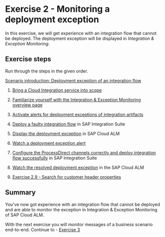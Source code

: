 # Exercise 2 - Monitoring a deployment exception

In this exercise, we will get experience with an integration flow that cannot be deployed. The deployment exception will be displayed in *Integration & Exception Monitoring*. 

## Exercise steps

Run through the steps in the given order.

[Scenario introduction: Deployment exception of an integration flow](/exercises/ex2/ex20/)
	
1. [Bring a Cloud Integration service into scope](/exercises/ex2/ex21/)

2. [Familiarize yourself with the Integration & Exception Monitoring overview page](/exercises/ex2/ex22/)
       
3. [Activate alerts for deployment exceptions of integration artifacts](./ex23/readme.md)

4. [Deploy a faulty integration flow](./ex24/readme.md) in SAP Integration Suite

5. [Display the deployment exception](./ex25/readme.md) in SAP Cloud ALM

6. [Watch a deployment exception alert](/exercises/ex2/ex26)

7. [Configure the ProcessDirect channels correctly and deploy integration flow successfully](./ex27/) in SAP Integration Suite

8. [Watch the resolved deployment exception](./ex28/) in the SAP Cloud ALM

9. [Exercise 2.9 - Search for customer header properties](/exercises/ex2/ex29/) 

## Summary

You've now got experience with an integration flow that cannot be deployed and are able to monitor the exception in Integration & Exception Monitoring of SAP Cloud ALM.

With the next exercise you will monitor messages of a business scenario end-to-end. Continue to - [Exercise 3](/exercises/ex3/readme.md)
